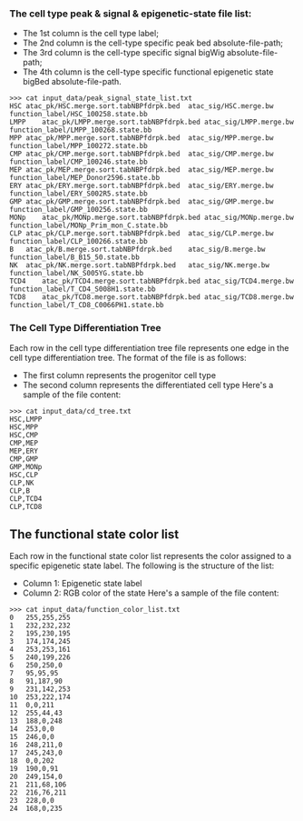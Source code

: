 ### The cell type peak & signal & epigenetic-state file list:
- The 1st column is the cell type label;
- The 2nd column is the cell-type specific peak bed absolute-file-path;
- The 3rd column is the cell-type specific signal bigWig absolute-file-path;
- The 4th column is the cell-type specific functional epigenetic state bigBed absolute-file-path.

```
>>> cat input_data/peak_signal_state_list.txt 
HSC	atac_pk/HSC.merge.sort.tabNBPfdrpk.bed	atac_sig/HSC.merge.bw	function_label/HSC_100258.state.bb
LMPP	atac_pk/LMPP.merge.sort.tabNBPfdrpk.bed	atac_sig/LMPP.merge.bw	function_label/LMPP_100268.state.bb
MPP	atac_pk/MPP.merge.sort.tabNBPfdrpk.bed	atac_sig/MPP.merge.bw	function_label/MPP_100272.state.bb
CMP	atac_pk/CMP.merge.sort.tabNBPfdrpk.bed	atac_sig/CMP.merge.bw	function_label/CMP_100246.state.bb
MEP	atac_pk/MEP.merge.sort.tabNBPfdrpk.bed	atac_sig/MEP.merge.bw	function_label/MEP_Donor2596.state.bb
ERY	atac_pk/ERY.merge.sort.tabNBPfdrpk.bed	atac_sig/ERY.merge.bw	function_label/ERY_S002R5.state.bb
GMP	atac_pk/GMP.merge.sort.tabNBPfdrpk.bed	atac_sig/GMP.merge.bw	function_label/GMP_100256.state.bb
MONp	atac_pk/MONp.merge.sort.tabNBPfdrpk.bed	atac_sig/MONp.merge.bw	function_label/MONp_Prim_mon_C.state.bb
CLP	atac_pk/CLP.merge.sort.tabNBPfdrpk.bed	atac_sig/CLP.merge.bw	function_label/CLP_100266.state.bb
B	atac_pk/B.merge.sort.tabNBPfdrpk.bed	atac_sig/B.merge.bw	function_label/B_B15_50.state.bb
NK	atac_pk/NK.merge.sort.tabNBPfdrpk.bed	atac_sig/NK.merge.bw	function_label/NK_S005YG.state.bb
TCD4	atac_pk/TCD4.merge.sort.tabNBPfdrpk.bed	atac_sig/TCD4.merge.bw	function_label/T_CD4_S008H1.state.bb
TCD8	atac_pk/TCD8.merge.sort.tabNBPfdrpk.bed	atac_sig/TCD8.merge.bw	function_label/T_CD8_C0066PH1.state.bb
```

### The Cell Type Differentiation Tree
Each row in the cell type differentiation tree file represents one edge in the cell type differentiation tree. 
The format of the file is as follows: 
- The first column represents the progenitor cell type
- The second column represents the differentiated cell type
Here's a sample of the file content: 
```
>>> cat input_data/cd_tree.txt
HSC,LMPP
HSC,MPP
HSC,CMP
CMP,MEP
MEP,ERY
CMP,GMP
GMP,MONp
HSC,CLP
CLP,NK
CLP,B
CLP,TCD4
CLP,TCD8
```

## The functional state color list
Each row in the functional state color list represents the color assigned to a specific epigenetic state label. 
The following is the structure of the list:
- Column 1: Epigenetic state label
- Column 2: RGB color of the state
Here's a sample of the file content:
```
>>> cat input_data/function_color_list.txt 
0	255,255,255
1	232,232,232
2	195,230,195
3	174,174,245
4	253,253,161
5	240,199,226
6	250,250,0
7	95,95,95 
8	91,187,90
9	231,142,253
10	253,222,174
11	0,0,211
12	255,44,43
13	188,0,248
14	253,0,0
15	246,0,0
16	248,211,0
17	245,243,0
18	0,0,202
19	190,0,91 
20	249,154,0
21	211,68,106 
22	216,76,211 
23	228,0,0
24	168,0,235
```

